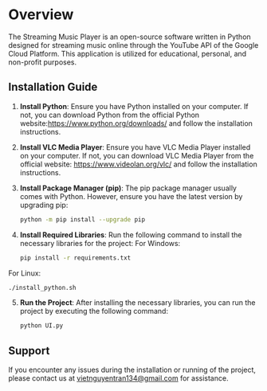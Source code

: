 # Overview

The Streaming Music Player is an open-source software written in Python designed for streaming music online through the YouTube API of the Google Cloud Platform. 
This application is utilized for educational, personal, and non-profit purposes.

## Installation Guide

1. **Install Python**: Ensure you have Python installed on your computer. If not, you can download Python from the official Python website:https://www.python.org/downloads/ and follow the installation instructions.

2. **Install VLC Media Player**: Ensure you have VLC Media Player installed on your computer. If not, you can download VLC Media Player from the official website: https://www.videolan.org/vlc/ and follow the installation instructions.

3. **Install Package Manager (pip)**: The pip package manager usually comes with Python. However, ensure you have the latest version by upgrading pip:
    ```bash
    python -m pip install --upgrade pip
    ```

4. **Install Required Libraries**: Run the following command to install the necessary libraries for the project:
For Windows:
    ```bash
    pip install -r requirements.txt
    ```
For Linux:
   ```bash
   ./install_python.sh
   ```
5. **Run the Project**: After installing the necessary libraries, you can run the project by executing the following command:
    ```bash
    python UI.py
    ```
## Support
If you encounter any issues during the installation or running of the project, please contact us at vietnguyentran134@gmail.com for assistance.
